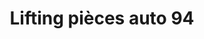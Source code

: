 ---
title: "Lifting pièces auto 94"
url: /champigny-sur-marne/lifting-pieces-auto-94/
shop: pièces de voitures
---